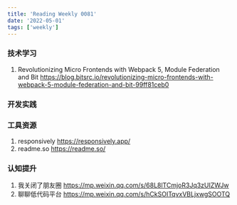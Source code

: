 ```yaml
---
title: 'Reading Weekly 0081'
date: '2022-05-01'
tags: ['weekly']
---
```


### 技术学习

1. Revolutionizing Micro Frontends with Webpack 5, Module Federation and Bit https://blog.bitsrc.io/revolutionizing-micro-frontends-with-webpack-5-module-federation-and-bit-99ff81ceb0

### 开发实践

### 工具资源

1. responsively https://responsively.app/
2. readme.so https://readme.so/

### 认知提升

1. 我关闭了朋友圈 https://mp.weixin.qq.com/s/68L8lTCmjoR3Jq3zUIZWJw
2. 聊聊低代码平台 https://mp.weixin.qq.com/s/hCkSOITqvxVBLjxwgSOOTQ
